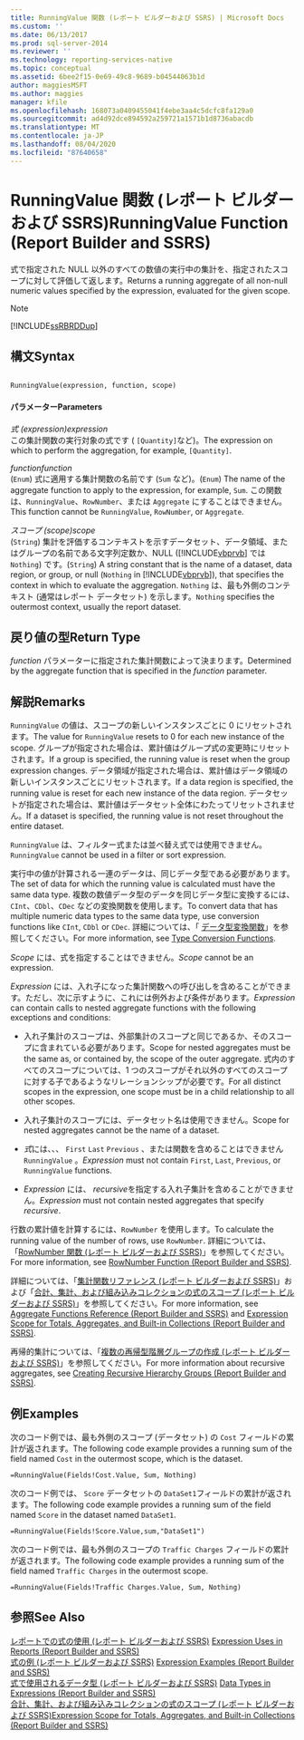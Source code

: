 ```yaml
---
title: RunningValue 関数 (レポート ビルダーおよび SSRS) | Microsoft Docs
ms.custom: ''
ms.date: 06/13/2017
ms.prod: sql-server-2014
ms.reviewer: ''
ms.technology: reporting-services-native
ms.topic: conceptual
ms.assetid: 6bee2f15-0e69-49c8-9689-b04544063b1d
author: maggiesMSFT
ms.author: maggies
manager: kfile
ms.openlocfilehash: 168073a0409455041f4ebe3aa4c5dcfc8fa129a0
ms.sourcegitcommit: ad4d92dce894592a259721a1571b1d8736abacdb
ms.translationtype: MT
ms.contentlocale: ja-JP
ms.lasthandoff: 08/04/2020
ms.locfileid: "87640658"
---
```

# <a name="runningvalue-function-report-builder-and-ssrs"></a><span data-ttu-id="a337d-102">RunningValue 関数 (レポート ビルダーおよび SSRS)</span><span class="sxs-lookup"><span data-stu-id="a337d-102">RunningValue Function (Report Builder and SSRS)</span></span>
  <span data-ttu-id="a337d-103">式で指定された NULL 以外のすべての数値の実行中の集計を、指定されたスコープに対して評価して返します。</span><span class="sxs-lookup"><span data-stu-id="a337d-103">Returns a running aggregate of all non-null numeric values specified by the expression, evaluated for the given scope.</span></span>  
  
> [!NOTE]  
>  [!INCLUDE[ssRBRDDup](../../includes/ssrbrddup-md.md)]  
  
## <a name="syntax"></a><span data-ttu-id="a337d-104">構文</span><span class="sxs-lookup"><span data-stu-id="a337d-104">Syntax</span></span>  
  
```  
  
RunningValue(expression, function, scope)  
```  
  
#### <a name="parameters"></a><span data-ttu-id="a337d-105">パラメーター</span><span class="sxs-lookup"><span data-stu-id="a337d-105">Parameters</span></span>  
 <span data-ttu-id="a337d-106">*式 (expression)*</span><span class="sxs-lookup"><span data-stu-id="a337d-106">*expression*</span></span>  
 <span data-ttu-id="a337d-107">この集計関数の実行対象の式です ( `[Quantity]`など)。</span><span class="sxs-lookup"><span data-stu-id="a337d-107">The expression on which to perform the aggregation, for example, `[Quantity]`.</span></span>  
  
 <span data-ttu-id="a337d-108">*function*</span><span class="sxs-lookup"><span data-stu-id="a337d-108">*function*</span></span>  
 <span data-ttu-id="a337d-109">(`Enum`) 式に適用する集計関数の名前です (`Sum` など)。</span><span class="sxs-lookup"><span data-stu-id="a337d-109">(`Enum`) The name of the aggregate function to apply to the expression, for example, `Sum`.</span></span> <span data-ttu-id="a337d-110">この関数は、`RunningValue`、`RowNumber`、または `Aggregate` にすることはできません。</span><span class="sxs-lookup"><span data-stu-id="a337d-110">This function cannot be `RunningValue`, `RowNumber`, or `Aggregate`.</span></span>  
  
 <span data-ttu-id="a337d-111">*スコープ (scope)*</span><span class="sxs-lookup"><span data-stu-id="a337d-111">*scope*</span></span>  
 <span data-ttu-id="a337d-112">(`String`) 集計を評価するコンテキストを示すデータセット、データ領域、またはグループの名前である文字列定数か、NULL ([!INCLUDE[vbprvb](../../includes/vbprvb-md.md)] では `Nothing`) です。</span><span class="sxs-lookup"><span data-stu-id="a337d-112">(`String`) A string constant that is the name of a dataset, data region, or group, or null (`Nothing` in [!INCLUDE[vbprvb](../../includes/vbprvb-md.md)]), that specifies the context in which to evaluate the aggregation.</span></span> <span data-ttu-id="a337d-113">`Nothing` は、最も外側のコンテキスト (通常はレポート データセット) を示します。</span><span class="sxs-lookup"><span data-stu-id="a337d-113">`Nothing` specifies the outermost context, usually the report dataset.</span></span>  
  
## <a name="return-type"></a><span data-ttu-id="a337d-114">戻り値の型</span><span class="sxs-lookup"><span data-stu-id="a337d-114">Return Type</span></span>  
 <span data-ttu-id="a337d-115">*function* パラメーターに指定された集計関数によって決まります。</span><span class="sxs-lookup"><span data-stu-id="a337d-115">Determined by the aggregate function that is specified in the *function* parameter.</span></span>  
  
## <a name="remarks"></a><span data-ttu-id="a337d-116">解説</span><span class="sxs-lookup"><span data-stu-id="a337d-116">Remarks</span></span>  
 <span data-ttu-id="a337d-117">`RunningValue` の値は、スコープの新しいインスタンスごとに 0 にリセットされます。</span><span class="sxs-lookup"><span data-stu-id="a337d-117">The value for `RunningValue` resets to 0 for each new instance of the scope.</span></span> <span data-ttu-id="a337d-118">グループが指定された場合は、累計値はグループ式の変更時にリセットされます。</span><span class="sxs-lookup"><span data-stu-id="a337d-118">If a group is specified, the running value is reset when the group expression changes.</span></span> <span data-ttu-id="a337d-119">データ領域が指定された場合は、累計値はデータ領域の新しいインスタンスごとにリセットされます。</span><span class="sxs-lookup"><span data-stu-id="a337d-119">If a data region is specified, the running value is reset for each new instance of the data region.</span></span> <span data-ttu-id="a337d-120">データセットが指定された場合は、累計値はデータセット全体にわたってリセットされません。</span><span class="sxs-lookup"><span data-stu-id="a337d-120">If a dataset is specified, the running value is not reset throughout the entire dataset.</span></span>  
  
 <span data-ttu-id="a337d-121">`RunningValue` は、フィルター式または並べ替え式では使用できません。</span><span class="sxs-lookup"><span data-stu-id="a337d-121">`RunningValue` cannot be used in a filter or sort expression.</span></span>  
  
 <span data-ttu-id="a337d-122">実行中の値が計算される一連のデータは、同じデータ型である必要があります。</span><span class="sxs-lookup"><span data-stu-id="a337d-122">The set of data for which the running value is calculated must have the same data type.</span></span> <span data-ttu-id="a337d-123">複数の数値データ型のデータを同じデータ型に変換するには、`CInt`、`CDbl`、`CDec` などの変換関数を使用します。</span><span class="sxs-lookup"><span data-stu-id="a337d-123">To convert data that has multiple numeric data types to the same data type, use conversion functions like `CInt`, `CDbl` or `CDec`.</span></span> <span data-ttu-id="a337d-124">詳細については、「 [データ型変換関数](https://go.microsoft.com/fwlink/?LinkId=96142)」を参照してください。</span><span class="sxs-lookup"><span data-stu-id="a337d-124">For more information, see [Type Conversion Functions](https://go.microsoft.com/fwlink/?LinkId=96142).</span></span>  
  
 <span data-ttu-id="a337d-125">*Scope* には、式を指定することはできません。</span><span class="sxs-lookup"><span data-stu-id="a337d-125">*Scope* cannot be an expression.</span></span>  
  
 <span data-ttu-id="a337d-126">*Expression* には、入れ子になった集計関数への呼び出しを含めることができます。ただし、次に示すように、これには例外および条件があります。</span><span class="sxs-lookup"><span data-stu-id="a337d-126">*Expression* can contain calls to nested aggregate functions with the following exceptions and conditions:</span></span>  
  
-   <span data-ttu-id="a337d-127">入れ子集計のスコープは、外部集計のスコープと同じであるか、そのスコープに含まれている必要があります。</span><span class="sxs-lookup"><span data-stu-id="a337d-127">Scope for nested aggregates must be the same as, or contained by, the scope of the outer aggregate.</span></span> <span data-ttu-id="a337d-128">式内のすべてのスコープについては、1 つのスコープがそれ以外のすべてのスコープに対する子であるようなリレーションシップが必要です。</span><span class="sxs-lookup"><span data-stu-id="a337d-128">For all distinct scopes in the expression, one scope must be in a child relationship to all other scopes.</span></span>  
  
-   <span data-ttu-id="a337d-129">入れ子集計のスコープには、データセット名は使用できません。</span><span class="sxs-lookup"><span data-stu-id="a337d-129">Scope for nested aggregates cannot be the name of a dataset.</span></span>  
  
-   <span data-ttu-id="a337d-130">*式*には、、、 `First` `Last` `Previous` 、または関数を含めることはできません `RunningValue` 。</span><span class="sxs-lookup"><span data-stu-id="a337d-130">*Expression* must not contain `First`, `Last`, `Previous`, or `RunningValue` functions.</span></span>  
  
-   <span data-ttu-id="a337d-131">*Expression* には、 *recursive*を指定する入れ子集計を含めることができません。</span><span class="sxs-lookup"><span data-stu-id="a337d-131">*Expression* must not contain nested aggregates that specify *recursive*.</span></span>  
  
 <span data-ttu-id="a337d-132">行数の累計値を計算するには、`RowNumber` を使用します。</span><span class="sxs-lookup"><span data-stu-id="a337d-132">To calculate the running value of the number of rows, use `RowNumber`.</span></span> <span data-ttu-id="a337d-133">詳細については、「[RowNumber 関数 &#40;レポート ビルダーおよび SSRS&#41;](report-builder-functions-rownumber-function.md)」を参照してください。</span><span class="sxs-lookup"><span data-stu-id="a337d-133">For more information, see [RowNumber Function &#40;Report Builder and SSRS&#41;](report-builder-functions-rownumber-function.md).</span></span>  
  
 <span data-ttu-id="a337d-134">詳細については、「[集計関数リファレンス &#40;レポート ビルダーおよび SSRS&#41;](report-builder-functions-aggregate-functions-reference.md)」および「[合計、集計、および組み込みコレクションの式のスコープ &#40;レポート ビルダーおよび SSRS&#41;](expression-scope-for-totals-aggregates-and-built-in-collections.md)」を参照してください。</span><span class="sxs-lookup"><span data-stu-id="a337d-134">For more information, see [Aggregate Functions Reference &#40;Report Builder and SSRS&#41;](report-builder-functions-aggregate-functions-reference.md) and [Expression Scope for Totals, Aggregates, and Built-in Collections &#40;Report Builder and SSRS&#41;](expression-scope-for-totals-aggregates-and-built-in-collections.md).</span></span>  
  
 <span data-ttu-id="a337d-135">再帰的集計については、「[複数の再帰型階層グループの作成 &#40;レポート ビルダーおよび SSRS&#41;](creating-recursive-hierarchy-groups-report-builder-and-ssrs.md)」を参照してください。</span><span class="sxs-lookup"><span data-stu-id="a337d-135">For more information about recursive aggregates, see [Creating Recursive Hierarchy Groups &#40;Report Builder and SSRS&#41;](creating-recursive-hierarchy-groups-report-builder-and-ssrs.md).</span></span>  
  
## <a name="examples"></a><span data-ttu-id="a337d-136">例</span><span class="sxs-lookup"><span data-stu-id="a337d-136">Examples</span></span>  
 <span data-ttu-id="a337d-137">次のコード例では、最も外側のスコープ (データセット) の `Cost` フィールドの累計が返されます。</span><span class="sxs-lookup"><span data-stu-id="a337d-137">The following code example provides a running sum of the field named `Cost` in the outermost scope, which is the dataset.</span></span>  
  
```  
=RunningValue(Fields!Cost.Value, Sum, Nothing)  
```  
  
 <span data-ttu-id="a337d-138">次のコード例では、 `Score` データセットの `DataSet1`フィールドの累計が返されます。</span><span class="sxs-lookup"><span data-stu-id="a337d-138">The following code example provides a running sum of the field named `Score` in the dataset named `DataSet1`.</span></span>  
  
```  
=RunningValue(Fields!Score.Value,sum,"DataSet1")  
```  
  
 <span data-ttu-id="a337d-139">次のコード例では、最も外側のスコープの `Traffic Charges` フィールドの累計が返されます。</span><span class="sxs-lookup"><span data-stu-id="a337d-139">The following code example provides a running sum of the field named `Traffic Charges` in the outermost scope.</span></span>  
  
```  
=RunningValue(Fields!Traffic Charges.Value, Sum, Nothing)  
```  
  
## <a name="see-also"></a><span data-ttu-id="a337d-140">参照</span><span class="sxs-lookup"><span data-stu-id="a337d-140">See Also</span></span>  
 <span data-ttu-id="a337d-141">[レポートでの式の使用 (レポート ビルダーおよび SSRS)](expression-uses-in-reports-report-builder-and-ssrs.md) </span><span class="sxs-lookup"><span data-stu-id="a337d-141">[Expression Uses in Reports &#40;Report Builder and SSRS&#41;](expression-uses-in-reports-report-builder-and-ssrs.md) </span></span>  
 <span data-ttu-id="a337d-142">[式の例 (レポート ビルダーおよび SSRS)](expression-examples-report-builder-and-ssrs.md) </span><span class="sxs-lookup"><span data-stu-id="a337d-142">[Expression Examples &#40;Report Builder and SSRS&#41;](expression-examples-report-builder-and-ssrs.md) </span></span>  
 <span data-ttu-id="a337d-143">[式で使用されるデータ型 &#40;レポート ビルダーおよび SSRS&#41;](expressions-report-builder-and-ssrs.md) </span><span class="sxs-lookup"><span data-stu-id="a337d-143">[Data Types in Expressions &#40;Report Builder and SSRS&#41;](expressions-report-builder-and-ssrs.md) </span></span>  
 [<span data-ttu-id="a337d-144">合計、集計、および組み込みコレクションの式のスコープ (レポート ビルダーおよび SSRS)</span><span class="sxs-lookup"><span data-stu-id="a337d-144">Expression Scope for Totals, Aggregates, and Built-in Collections &#40;Report Builder and SSRS&#41;</span></span>](expression-scope-for-totals-aggregates-and-built-in-collections.md)  
  
  
